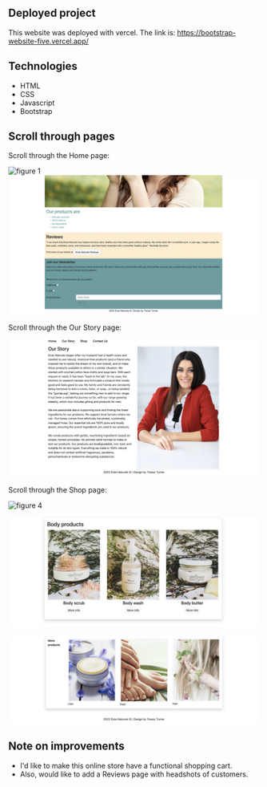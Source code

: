 ## Deployed project
This website was deployed with vercel. The link is: https://bootstrap-website-five.vercel.app/

## Technologies

- HTML
- CSS
- Javascript
- Bootstrap

## Scroll through pages

Scroll through the Home page: 

![figure 1](screenshots/home1.png)
![figure 2](screenshots/home2.png)

Scroll through the Our Story page: 

![figure 3](screenshots/our-story.png)

Scroll through the Shop page: 

![figure 4](screenshots/shop1.png)

![figure 5](screenshots/shop2.png)

![figure 6](screenshots/shop3.png)

## Note on improvements

* I'd like to make this online store have a functional shopping cart.
* Also, would like to add a Reviews page with headshots of customers. 






